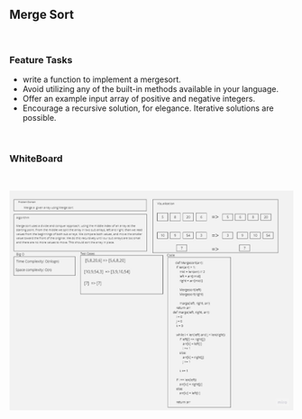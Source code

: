 ## Merge Sort

<br>

### Feature Tasks
- write a function to implement a mergesort.
- Avoid utilizing any of the built-in methods available in your language.
- Offer an example input array of positive and negative integers.
- Encourage a recursive solution, for elegance. Iterative solutions are possible.

<br>

### WhiteBoard 
<br>

![WhiteBoard](./Merge_Sort.jpg)